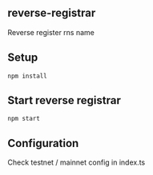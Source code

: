 ## reverse-registrar
Reverse register rns name

## Setup
```
npm install
```
## Start reverse registrar
```
npm start
```

## Configuration
Check testnet / mainnet config in index.ts
 